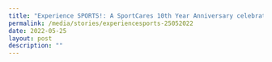 ```yaml
---
title: "Experience SPORTS!: A SportCares 10th Year Anniversary celebration event"
permalink: /media/stories/experiencesports-25052022
date: 2022-05-25
layout: post
description: ""
---
```


